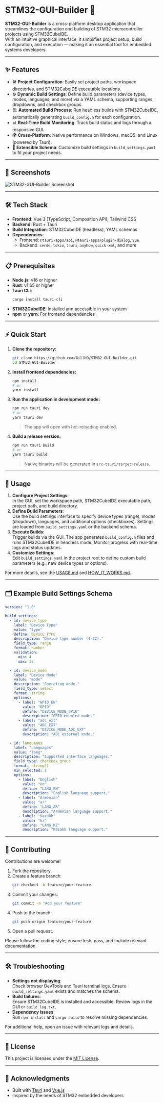 # STM32-GUI-Builder 🚀

**STM32-GUI-Builder** is a cross-platform desktop application that streamlines the configuration and building of STM32 microcontroller projects using STM32CubeIDE.  
With an intuitive graphical interface, it simplifies project setup, build configuration, and execution — making it an essential tool for embedded systems developers.

---

## ✨ Features

- 🛠 **Project Configuration**: Easily set project paths, workspace directories, and STM32CubeIDE executable locations.
- ⚙️ **Dynamic Build Settings**: Define build parameters (device types, modes, languages, and more) via a YAML schema, supporting ranges, dropdowns, and checkbox groups.
- 🏗 **Automated Build Process**: Run headless builds with STM32CubeIDE, automatically generating `build_config.h` for each configuration.
- 📊 **Real-Time Build Monitoring**: Track build status and logs through a responsive GUI.
- 🌍 **Cross-Platform**: Native performance on Windows, macOS, and Linux (powered by Tauri).
- 🔧 **Extensible Schema**: Customize build settings in `build_settings.yaml` to fit your project needs.

---

## 📸 Screenshots

![STM32-GUI-Builder Screenshot](https://github.com/user-attachments/assets/e68d7f42-d053-474c-b005-6d46ec71dcfe)

---

## 🛠 Tech Stack

- **Frontend**: Vue 3 (TypeScript, Composition API), Tailwind CSS
- **Backend**: Rust + Tauri
- **Build Integration**: STM32CubeIDE (headless), YAML schemas
- **Dependencies**:
  - Frontend: `@tauri-apps/api`, `@tauri-apps/plugin-dialog`, `vue`
  - Backend: `serde`, `tokio`, `tauri`, `anyhow`, `quick-xml`, and more

---

## 📋 Prerequisites

- **Node.js**: v16 or higher
- **Rust**: v1.65 or higher
- **Tauri CLI**:  
  ```bash
  cargo install tauri-cli
  ```
- **STM32CubeIDE**: Installed and accessible in your system
- **npm** or **yarn**: For frontend dependencies

---

## ⚡ Quick Start

1. **Clone the repository:**
   ```bash
   git clone https://github.com/GillHD/STM32-GUI-Builder.git
   cd STM32-GUI-Builder
   ```

2. **Install frontend dependencies:**
   ```bash
   npm install
   # or
   yarn install
   ```

3. **Run the application in development mode:**
   ```bash
   npm run tauri dev
   # or
   yarn tauri dev
   ```
   > The app will open with hot-reloading enabled.

4. **Build a release version:**
   ```bash
   npm run tauri build
   # or
   yarn tauri build
   ```
   > Native binaries will be generated in `src-tauri/target/release`.

---

## 📖 Usage

1. **Configure Project Settings**:  
   In the GUI, set the workspace path, STM32CubeIDE executable path, project path, and build directory.
2. **Define Build Parameters**:  
   Use the build settings interface to specify device types (range), modes (dropdown), languages, and additional options (checkboxes). Settings are loaded from `build_settings.yaml` or the backend schema.
3. **Execute Builds**:  
   Trigger builds via the GUI. The app generates `build_config.h` files and runs STM32CubeIDE in headless mode. Monitor progress with real-time logs and status updates.
4. **Customize Settings**:  
   Edit `build_settings.yaml` in the project root to define custom build parameters (e.g., new device types or options).

For more details, see the [USAGE.md](./USAGE.md) and [HOW_IT_WORKS.md](./HOW_IT_WORKS.md).

---

## 🗂 Example Build Settings Schema

```yaml
version: "1.0"

build_settings:
  - id: device_type
    label: "Device Type"
    value: "type"
    define: DEVICE_TYPE
    description: "Device type number (4-32)."
    field_type: range
    format: number
    validation:
      min: 4
      max: 32

  - id: device_mode
    label: "Device Mode"
    value: "mode"
    description: "Operating mode."
    field_type: select
    format: string
    options:
      - label: "GPIO_EN"
        value: "GPIO"
        define: "DEVICE_MODE_GPIO"
        description: "GPIO-enabled mode."
      - label: "adc_ext"
        value: "ADC_EXT"
        define: "DEVICE_MODE_ADC_EXT"
        description: "ADC external mode."

  - id: languages
    label: "Languages"
    value: "lang"
    description: "Supported interface languages."
    field_type: checkbox_group
    format: string[]
    min_selected: 1
    options:
      - label: "English"
        value: "en"
        define: "LANG_EN"
        description: "English language support."
      - label: "Armenian"
        value: "ar"
        define: "LANG_AR"
        description: "Armenian language support."
      - label: "Kazakh"
        value: "kz"
        define: "LANG_KZ"
        description: "Kazakh language support."
```

---

## 🤝 Contributing

Contributions are welcome!  
1. Fork the repository.
2. Create a feature branch:
   ```bash
   git checkout -b feature/your-feature
   ```
3. Commit your changes:
   ```bash
   git commit -m "Add your feature"
   ```
4. Push to the branch:
   ```bash
   git push origin feature/your-feature
   ```
5. Open a pull request.

Please follow the coding style, ensure tests pass, and include relevant documentation.

---

## 🛠 Troubleshooting

- **Settings not displaying**:  
  Check browser DevTools and Tauri terminal logs. Ensure `build_settings.yaml` exists and matches the schema.
- **Build failures**:  
  Ensure STM32CubeIDE is installed and accessible. Review logs in the GUI or `build_log.txt`.
- **Dependency issues**:  
  Run `npm install` and `cargo build` to resolve missing dependencies.

For additional help, open an issue with relevant logs and details.

---

## 📜 License

This project is licensed under the [MIT License](LICENSE).

---

## 🙌 Acknowledgments

- Built with [Tauri](https://tauri.app/) and [Vue.js](https://vuejs.org/)
- Inspired by the needs of STM32 embedded developers
